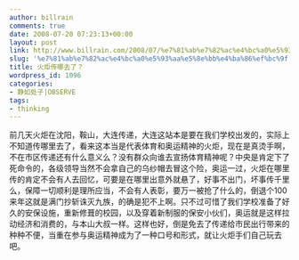 ```yaml
---
author: billrain
comments: true
date: 2008-07-20 07:23:13+00:00
layout: post
link: http://www.billrain.com/2008/07/%e7%81%ab%e7%82%ac%e4%bc%a0%e5%93%aa%e5%8e%bb%e4%ba%86%ef%bc%9f/
slug: '%e7%81%ab%e7%82%ac%e4%bc%a0%e5%93%aa%e5%8e%bb%e4%ba%86%ef%bc%9f'
title: 火炬传哪去了？
wordpress_id: 1096
categories:
- 静如处子|OBSERVE
tags:
- thinking
---
```


前几天火炬在沈阳，鞍山，大连传递，大连这站本是要在我们学校出发的，实际上不知道传哪里去了，看来这本当是代表体育和奥运精神的火炬，现在是真烫手啊，不在市区传递还有什么意义么？没有群众向谁去宣扬体育精神呢？中央是肯定下了死命令的，各级领导当然不会拿自己的乌纱帽去冒这个险，奥运一过，火炬在哪里传的肯定不会有人去回忆，可要是在哪里出意外就悬了，好事不出门，坏事传千里么，保障一切顺利是理所应当，不会有人表彰，要万一被抢了什么的，倒退个100来年这就是满门抄斩诛灭九族，的确是犯不上啊。只不过可惜了我们学校准备了好久的安保设施，重新修葺的校园，以及穿着新制服的保安小伙们，奥运就是这样拉动经济和消费的，与本山大叔一样。这样也好，倒是免去了传递给市民出行带来的种种不便，当重在参与奥运精神成为了一种口号和形式，就让火炬手们自己玩去吧。
